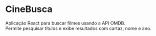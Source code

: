 # CineBusca

Aplicação React para buscar filmes usando a API OMDB.  
Permite pesquisar títulos e exibe resultados com cartaz, nome e ano.



